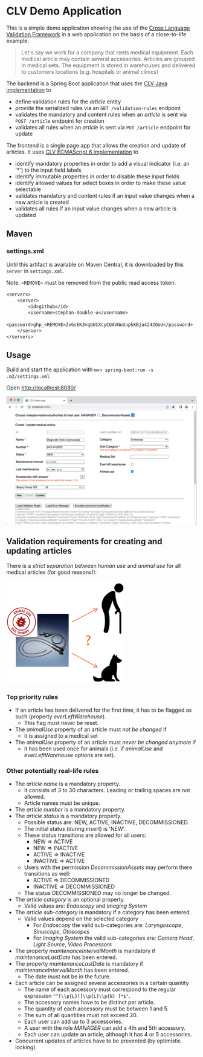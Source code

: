 # CLV Demo Application
This is a simple demo application showing the use of the
[Cross Language Validation Framework](https://github.com/stephan-double-u/cross-language-validation-schema)
in a web application on the basis of a close-to-life example:

> Let's say we work for a company that rents medical equipment. Each medical article may contain several accessories. 
Articles are grouped in medical sets. The equipment is stored in warehouses and delivered to customers locations (e.g.
hospitals or animal clinics)

The backend is a Spring Boot application that uses the 
[CLV Java implementation](https://github.com/stephan-double-u/cross-language-validation-java) to
 - define validation rules for the _article_ entity
 - provide the serialized rules via an `GET /validation-rules` endpoint
 - validates the mandatory and content rules when an _article_ is sent via `POST /article` endpoint for creation
 - validates all rules when an _article_ is sent via `PUT /article` endpoint for update
 
The frontend is a single page app that allows the creation and update of articles. It uses 
[CLV ECMAScript 6 implementation](https://github.com/stephan-double-u/cross-language-validation-es6) to
- identify mandatory properties in order to add a visual indicator (i.e. an '*') to the input field labels
- identify immutable properties in order to disable these input fields
- identify allowed values for select boxes in order to make these value selectable
- validates mandatory and content rules if an input value changes when a new article is created
- validates all rules if an input value changes when a new article is updated

## Maven
### settings.xml
Until this artifact is available on Maven Central, it is downloaded by this `server` in `settings.xml`.

Note: `<REMOVE>` must be removed from the public read access token:

    <servers>
        <server>
            <id>github</id>
            <username>stephan-double-u</username>
            <password>ghp_<REMOVE>ZvGsEK3vqGUCXcyCQAVNuUupkKBju4242QoU</password>
        </server>
    </servers>

## Usage
Build and start the application with `mvn spring-boot:run -s .m2/settings.xml` 

Open [http://localhost:8080/](http://localhost:8080/)

[![CLVDemoApp](CLVDemoApp.png)](http://localhost:8080)

## Validation requirements for creating and updating articles
There is a _strict separation_ between _human use_ and _animal use_ for all medical articles (for good reasons!):

![HumanVsAnimalUse](HumanVsAnimalUse.png)
### Top priority rules
- If an article has been delivered for the first time, it has to be flagged as such (property _everLeftWarehouse_).
  - This flag must never be reset.
- The _animalUse_ property of an article must _not be changed_ if
  - it is assigned to a medical set
- The _animalUse_ property of an article must _never be changed anymore_ if
  - it has been used once for animals (i.e. if _animalUse_ and _everLeftWarehouse_ options are set).
### Other potentially real-life rules
- The _article name_ is a mandatory property.
  - It consists of 3 to 30 characters. Leading or trailing spaces are not allowed.
  - Article names must be unique.
- The _article number_ is a mandatory property.
- The _article status_ is a mandatory property.
  - Possible status are: NEW, ACTIVE, INACTIVE, DECOMMISSIONED.
  - The initial status (during insert) is 'NEW'.
  - These status transitions are allowed for all users:
    - NEW => ACTIVE
    - NEW => INACTIVE
    - ACTIVE => INACTIVE
    - INACTIVE => ACTIVE
  - Users with the permission _DecommissionAssets_ may perform there transitions as well:
    - ACTIVE => DECOMMISSIONED
    - INACTIVE => DECOMMISSIONED
  - The status DECOMMISSIONED may no longer be changed.
- The _article category_ is an optional property.
  - Valid values are: _Endoscopy_ and _Imaging System_
- The _article sub-category_ is mandatory if a category has been entered.
  - Valid values depend on the selected category
    - For _Endoscopy_ the valid sub-categories are: _Laryngoscope_,  _Sinuscope_, _Otoscopes_
    - For _Imaging System_ the valid sub-categories are: _Camera Head_,  _Light Source_, _Video Processors_
- The property _maintenanceIntervalMonth_ is mandatory if _maintenanceLastDate_ has been entered.
- The property _maintenanceLastDate_ is mandatory if _maintenanceIntervalMonth_ has been entered.
  - The date must not be in the future. 
- Each article can be assigned several accessories in a certain quantity
  - The name of each accessory must correspond to the regular expression `"^[\\p{L}][\\p{L}\\p{N} ]*$"`.
  - The accessory names have to be distinct per article.
  - The quantity of each accessory must be between 1 and 5.
  - The sum of all quantities must not exceed 20.
  - Each user can add up to 3 accessories.
  - A user with the role _MANAGER_ can add a 4th and 5th accessory.
  - Each user can update an article, although it has 4 or 5 accessories.
- Concurrent updates of articles have to be prevented (by optimistic locking).

